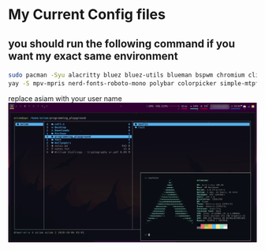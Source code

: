 # My Current Config files
## you should run the following command if you want my exact same environment 
```bash
sudo pacman -Syu alacritty bluez bluez-utils blueman bspwm chromium clipmenu code  deepin-screenshot dmenu dunst feh fzf fuse2 git gnome-keyring gvfs gvfs-afc gvfs-gphoto2 gvfs-mtp htop imagemagick mpv neofetch network-manager-applet networkmanager nodejs noto-fonts noto-fonts-emoji npm numlockx os-prober pavucontrol pcmanfm peek picom playerctl pulseaudio-alsa pulseaudio-bluetooth siji-git sudo tldr ttf-hack udiskie unrar unzip ranger redshift youtube-dl zathura xorg xorg-xinit xbindkeys xdo xclip zip zathura-pdf-mupdf zsh
yay -S mpv-mpris nerd-fonts-roboto-mono polybar colorpicker simple-mtpfs 
```
replace asiam with your user name 
![screenshot](https://github.com/A-Siam/.dotfiles-2020/blob/master/screenshot.png?raw=true)
